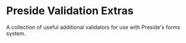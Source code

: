 # Preside Validation Extras

A collection of useful additional validators for use with Preside's forms system.

